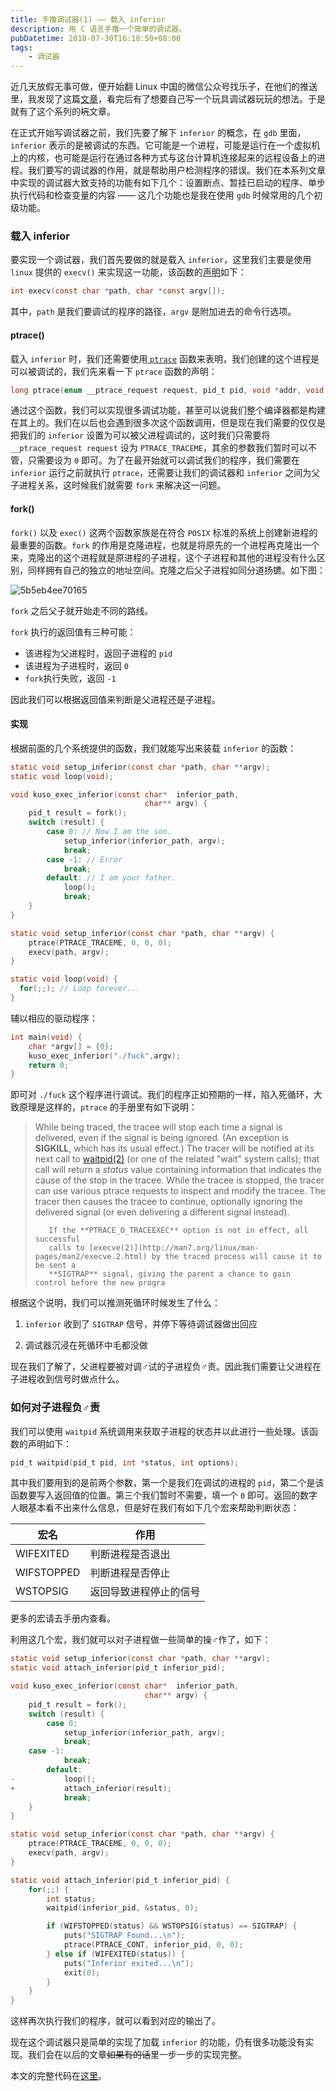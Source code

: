```yaml
---
title: 手撸调试器(1) —— 载入 inferior
description: 用 C 语言手撸一个简单的调试器。
pubDatetime: 2018-07-30T16:18:50+08:00
tags:
    - 调试器
---
```


近几天放假无事可做，便开始翻 Linux 中国的微信公众号找乐子，在他们的推送里，我发现了这篇[文章](https://linux.cn/article-9849-1.html)，看完后有了想要自己写一个玩具调试器玩玩的想法。于是就有了这个系列的<del>坑</del>文章。

在正式开始写调试器之前，我们先要了解下 `inferior` 的概念，在 `gdb` 里面，`inferior` 表示的是被调试的东西。它可能是一个进程，可能是运行在一个虚拟机上的内核，也可能是运行在通过各种方式与这台计算机连接起来的远程设备上的进程。我们要写的调试器的作用，就是帮助用户检测程序的错误。我们在本系列文章中实现的调试器大致支持的功能有如下几个：设置断点、暂挂已启动的程序、单步执行代码和检查变量的内容 —— 这几个功能也是我在使用 `gdb` 时候常用的几个初级功能。

<!--more-->

### 载入 inferior

要实现一个调试器，我们首先要做的就是载入 `inferior`，这里我们主要是使用 `linux` 提供的 `execv()` 来实现这一功能，该函数的[声明](https://linux.die.net/man/3/execv)如下：

```c
int execv(const char *path, char *const argv[]);
```

其中，`path` 是我们要调试的程序的路径，`argv` 是附加进去的命令行选项。

#### ptrace()

载入 `inferior` 时，我们还需要使用[ `ptrace`](https://linux.die.net/man/2/ptrace) 函数来表明，我们创建的这个进程是可以被调试的，我们先来看一下 `ptrace` 函数的声明：

```c
long ptrace(enum __ptrace_request request, pid_t pid, void *addr, void *data);
```

通过这个函数，我们可以实现很多调试功能，甚至可以说我们整个编译器都是构建在其上的。我们在以后也会遇到很多次这个函数调用，但是现在我们需要的仅仅是把我们的 `inferior` 设置为可以被父进程调试的，这时我们只需要将 `__ptrace_request request` 设为 `PTRACE_TRACEME`，其余的参数我们暂时可以不管，只需要设为 `0` 即可。为了在最开始就可以调试我们的程序，我们需要在 `inferior` 运行之前就执行 `ptrace`，还需要让我们的调试器和 `inferior` 之间为父子进程关系，这时候我们就需要  `fork` 来解决这一问题。

#### fork()

`fork()`  以及 `exec()` 这两个函数家族是在符合 `POSIX` 标准的系统上创建新进程的最重要的函数。`fork` 的作用是克隆进程，也就是将原先的一个进程再克隆出一个来，克隆出的这个进程就是原进程的子进程，这个子进程和其他的进程没有什么区别，同样拥有自己的独立的地址空间。克隆之后父子进程如同分道扬镳。如下图：

![5b5eb4ee70165](https://i.loli.net/2018/07/30/5b5eb4ee70165.jpg)

`fork` 之后父子就开始走不同的路线。

`fork` 执行的返回值有三种可能：

- 该进程为父进程时，返回子进程的 `pid`  
- 该进程为子进程时，返回 `0`  
- `fork`执行失败，返回 `-1`

因此我们可以根据返回值来判断是父进程还是子进程。

#### 实现

根据前面的几个系统提供的函数，我们就能写出来装载 `inferior` 的函数：

```c
static void setup_inferior(const char *path, char **argv);
static void loop(void);

void kuso_exec_inferior(const char*  inferior_path,
                              char** argv) {
	pid_t result = fork();
	switch (result) {
    	case 0: // Now I am the son.
      		setup_inferior(inferior_path, argv);
      		break;
	    case -1: // Error
      		break;
    	default: // I am your father.
      		loop();
      		break;
	}
}

static void setup_inferior(const char *path, char **argv) {
	ptrace(PTRACE_TRACEME, 0, 0, 0);
	execv(path, argv);
}

static void loop(void) {
  for(;;); // Loop forever...
}
```

辅以相应的驱动程序：

```c
int main(void) {
	char *argv[] = {0};
	kuso_exec_inferior("./fuck",argv);
	return 0;
}
```

即可对 `./fuck` 这个程序进行调试。我们的程序正如预期的一样，陷入死循环，大致原理是这样的，`ptrace` 的手册里有如下说明：

>   While being traced, the tracee will stop each time a signal is
>        delivered, even if the signal is being ignored.  (An exception is
>        **SIGKILL**, which has its usual effect.)  The tracer will be notified at
>        its next call to [waitpid(2)](http://man7.org/linux/man-pages/man2/waitpid.2.html) (or one of the related "wait" system
>        calls); that call will return a *status* value containing information
>        that indicates the cause of the stop in the tracee.  While the tracee
>        is stopped, the tracer can use various ptrace requests to inspect and
>        modify the tracee.  The tracer then causes the tracee to continue,
>        optionally ignoring the delivered signal (or even delivering a
>        different signal instead).
> 
>        If the **PTRACE_O_TRACEEXEC** option is not in effect, all successful
>        calls to [execve(2)](http://man7.org/linux/man-pages/man2/execve.2.html) by the traced process will cause it to be sent a
>        **SIGTRAP** signal, giving the parent a chance to gain control before the new progra

根据这个说明，我们可以推测死循环时候发生了什么：

1. `inferior` 收到了 `SIGTRAP` 信号，并停下等待调试器做出回应

2. 调试器沉浸在死循环中毛都没做

现在我们了解了，父进程要被对调♂试的子进程负♂责。因此我们需要让父进程在子进程收到信号时做点什么。

### 如何对子进程负♂责

我们可以使用 `waitpid` 系统调用来获取子进程的状态并以此进行一些处理。该函数的声明如下：

```c
pid_t waitpid(pid_t pid, int *status, int options);
```

其中我们要用到的是前两个参数，第一个是我们在调试的进程的 `pid`，第二个是该函数要写入返回值的位置。第三个我们暂时不需要，填一个 `0` 即可。返回的数字人眼基本看不出来什么信息，但是好在我们有如下几个宏来帮助判断状态：

| 宏名         | 作用          |
| ---------- | ----------- |
| WIFEXITED  | 判断进程是否退出    |
| WIFSTOPPED | 判断进程是否停止    |
| WSTOPSIG   | 返回导致进程停止的信号 |

更多的宏请去手册内查看。

利用这几个宏，我们就可以对子进程做一些简单的操♂作了，如下：

```c
static void setup_inferior(const char *path, char **argv);
static void attach_inferior(pid_t inferior_pid);

void kuso_exec_inferior(const char*  inferior_path,
                              char** argv) {
	pid_t result = fork();
	switch (result) {
    	case 0:
      		setup_inferior(inferior_path, argv);
      		break;
	case -1:
      		break;
    	default:
-           loop();
+      		attach_inferior(result);
      		break;
	}
}

static void setup_inferior(const char *path, char **argv) {
	ptrace(PTRACE_TRACEME, 0, 0, 0);
	execv(path, argv);
}

static void attach_inferior(pid_t inferior_pid) {
	for(;;) {
		int status;
		waitpid(inferior_pid, &status, 0);

		if (WIFSTOPPED(status) && WSTOPSIG(status) == SIGTRAP) {
			puts("SIGTRAP Found...\n");
			ptrace(PTRACE_CONT, inferior_pid, 0, 0);
		} else if (WIFEXITED(status)) {
			puts("Inferior exited...\n");
			exit(0);
		}
	}
}
```

这样再次执行我们的程序，就可以看到对应的输出了。

现在这个调试器只是简单的实现了加载 `inferior` 的功能，仍有很多功能没有实现。我们会在以后的文章<del>如果有的话</del>里一步一步的实现完整。

本文的完整代码在[这里](https://github.com/kuso-kodo/kuso_dbg/tree/1773a6662345479dd081ed74edc4ef473e91e4f8)。
